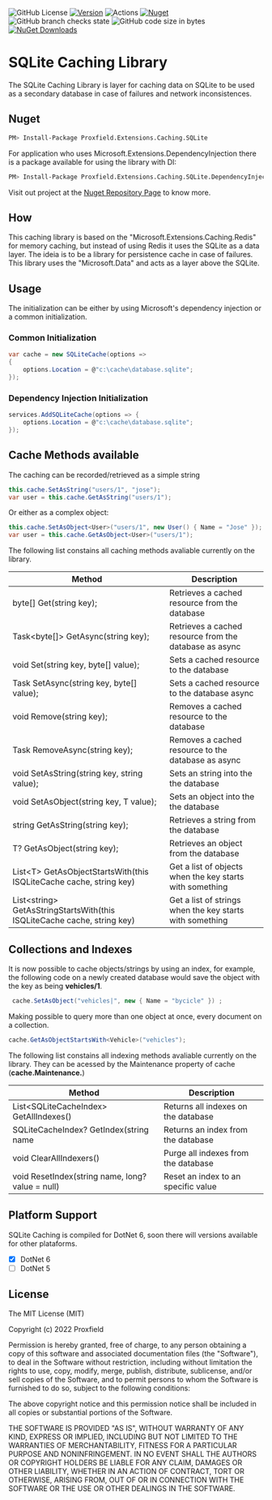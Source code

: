![GitHub License](https://img.shields.io/github/license/proxfield/Proxfield.Extensions.Caching.SQLite)
[![Version](https://img.shields.io/badge/version-0.1.0-brightgreen.svg)](https://semver.org)
![Actions](https://github.com/proxfield/Proxfield.Extensions.Caching.SQLite/actions/workflows/build.yml/badge.svg)
[![Nuget](https://github.com/proxfield/Proxfield.Extensions.Caching.SQLite/actions/workflows/release.yml/badge.svg)](https://github.com/proxfield/Proxfield.Extensions.Caching.SQLite/actions/workflows/release.yml)
![GitHub branch checks state](https://img.shields.io/github/checks-status/proxfield/Proxfield.Extensions.Caching.SQLite/main)
![GitHub code size in bytes](https://img.shields.io/github/languages/code-size/proxfield/Proxfield.Extensions.Caching.SQLite)
[![NuGet Downloads](https://img.shields.io/nuget/dt/Proxfield.Extensions.Caching.SQLite.svg)](https://www.nuget.org/packages/Proxfield.Extensions.Caching.SQLite)

# SQLite Caching Library

The SQLite Caching Library is layer for caching data on SQLite to be used as a secondary database in case of failures and network inconsistences.

## Nuget
```bash
PM> Install-Package Proxfield.Extensions.Caching.SQLite
```
For application who uses Microsoft.Extensions.DependencyInjection there is a package available for using the library with DI:
```bash
PM> Install-Package Proxfield.Extensions.Caching.SQLite.DependencyInjection
```

Visit out project at the [Nuget Repository Page](https://www.nuget.org/packages/Proxfield.Extensions.Caching.SQLite) to know more.

## How
This caching library is based on the "Microsoft.Extensions.Caching.Redis" for memory caching, but instead of using Redis it uses the SQLite as a data layer. The ideia is to be a library for persistence cache in case of failures. This library uses the "Microsoft.Data" and acts as a layer above the SQLite.

## Usage
The initialization can be either by using Microsoft's dependency injection or a common initialization.

### Common Initialization
```csharp
var cache = new SQLiteCache(options =>
{
    options.Location = @"c:\cache\database.sqlite";
});
```
### Dependency Injection Initialization
```csharp
services.AddSQLiteCache(options => {
    options.Location = @"c:\cache\database.sqlite";
});
```


## Cache Methods available

The caching can be recorded/retrieved as a simple string
```csharp
this.cache.SetAsString("users/1", "jose");
var user = this.cache.GetAsString("users/1");
```
Or either as a complex object:
```csharp
this.cache.SetAsObject<User>("users/1", new User() { Name = "Jose" });
var user = this.cache.GetAsObject<User>("users/1");
```
The following list constains all caching methods avaliable currently on the library.

| Method | Description |
| ------ | ----------- |
|byte[] Get(string key);| Retrieves a cached resource from the database|
|Task<byte[]> GetAsync(string key);| Retrieves a cached resource from the database as async|
|void Set(string key, byte[] value);| Sets a cached resource to the database|
|Task SetAsync(string key, byte[] value);|Sets a cached resource to the database async|
|void Remove(string key);| Removes a cached resource to the database|
|Task RemoveAsync(string key);| Removes a cached resource to the database as async|
|void SetAsString(string key, string value);| Sets an string into the the database|
|void SetAsObject<T>(string key, T value);| Sets an object into the the database|
|string GetAsString(string key);| Retrieves a string from the database|
|T? GetAsObject<T>(string key);| Retrieves an object from the database|
|List\<T\> GetAsObjectStartsWith<T>(this ISQLiteCache cache, string key)| Get a list of objects when the key starts with something |
|List\<string\> GetAsStringStartsWith(this ISQLiteCache cache, string key)| Get a list of strings when the key starts with something |

## Collections and Indexes
It is now possible to cache objects/strings by using an index, for example, the following code on a newly created database would save the object with the key as being <strong>vehicles/1</strong>.

 ```csharp
  cache.SetAsObject("vehicles|", new { Name = "bycicle" }) ;
 ```
Making possible to query more than one object at once, every document on a collection.
    
```csharp
cache.GetAsObjectStartsWith<Vehicle>("vehicles");
 ```

The following list constains all indexing methods avaliable currently on the library. They can be acessed by the Maintenance property of cache (<strong>cache.Maintenance.</strong>)
    
| Method | Description |
| ------ | ----------- |
|List\<SQLiteCacheIndex\> GetAllIndexes()|Returns all indexes on the database|
|SQLiteCacheIndex? GetIndex(string name|Returns an index from the database|
|void ClearAllIndexers()|Purge all indexes from the database|
|void ResetIndex(string name, long? value = null) |Reset an index to an specific value|

## Platform Support
SQLite Caching is compiled for DotNet 6, soon there will versions available for other plataforms.
- [x] DotNet 6
- [ ] DotNet 5

## License
The MIT License (MIT)

Copyright (c) 2022 Proxfield

Permission is hereby granted, free of charge, to any person obtaining a copy of this software and associated documentation files (the "Software"), to deal in the Software without restriction, including without limitation the rights to use, copy, modify, merge, publish, distribute, sublicense, and/or sell copies of the Software, and to permit persons to whom the Software is furnished to do so, subject to the following conditions:

The above copyright notice and this permission notice shall be included in all copies or substantial portions of the Software.

THE SOFTWARE IS PROVIDED "AS IS", WITHOUT WARRANTY OF ANY KIND, EXPRESS OR IMPLIED, INCLUDING BUT NOT LIMITED TO THE WARRANTIES OF MERCHANTABILITY, FITNESS FOR A PARTICULAR PURPOSE AND NONINFRINGEMENT. IN NO EVENT SHALL THE AUTHORS OR COPYRIGHT HOLDERS BE LIABLE FOR ANY CLAIM, DAMAGES OR OTHER LIABILITY, WHETHER IN AN ACTION OF CONTRACT, TORT OR OTHERWISE, ARISING FROM, OUT OF OR IN CONNECTION WITH THE SOFTWARE OR THE USE OR OTHER DEALINGS IN THE SOFTWARE.
